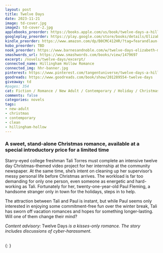 ```yaml
---
layout: post
title: Twelve Days
date: 2023-11-21
image: td-cover.jpg
image2: td-cover-2.jpg
applebooks_preorder: https://books.apple.com/us/book/twelve-days-a-hillingham-hollow-romance/id6472092327
googleplay_preorder: https://play.google.com/store/books/details/Elizabeth_Myles_Twelve_Days?id=AOXiEAAAQBAJ
kindle_preorder: https://www.amazon.com/dp/B0CMC412HR/?tag=fearandlaun-20
kobo_preorder: TBD
nook_preorder: https://www.barnesandnoble.com/w/twelve-days-elizabeth-myles/1144329915?ean=2940185882962
smashwords_url: https://www.smashwords.com/books/view/1479697
excerpt: /novels/twelve-days/excerpt/
connected_name: Hillingham Hollow Romance
connected_img: hhr-banner.jpg
pinterest: https://www.pinterest.com/tangentuniverse/twelve-days-a-hillingham-hollow-romance/
goodreads: https://www.goodreads.com/book/show/201289554-twelve-days
giveaway: td
#pages: 354
cat: Fiction / Romance / New Adult / Contemporary / Holiday / Christmas
comments: false
categories: novels
tags:
- new-adult
- christmas
- contemporary
- clean
- hillingham-hollow
---
```


### A sweet, stand-alone Christmas romance, available at a special introductory price for a limited time

Starry-eyed college freshman Tali Torres must complete an intensive twelve day Christmas-themed video project for her internship at the community newspaper. At the same time, she’s intent on cleaning up her supervisor’s messy personal life before Christmas arrives. The workload is far too demanding for only one person, even someone as energetic and hard-working as Tali. Fortunately for her, twenty-one-year-old Paul Fleming, a handsome stranger only in town for the holidays, steps in to help.

The attraction between Tali and Paul is instant, but while Paul seems only interested in enjoying some commitment-free fun over the winter break, Tali has sworn off vacation romances and hopes for something longer-lasting. Will one of them change their mind?

*Content advisory:*  Twelve Days *is a kisses-only romance. The story includes discussions of cyber-harassment.*

<br />
{: }
